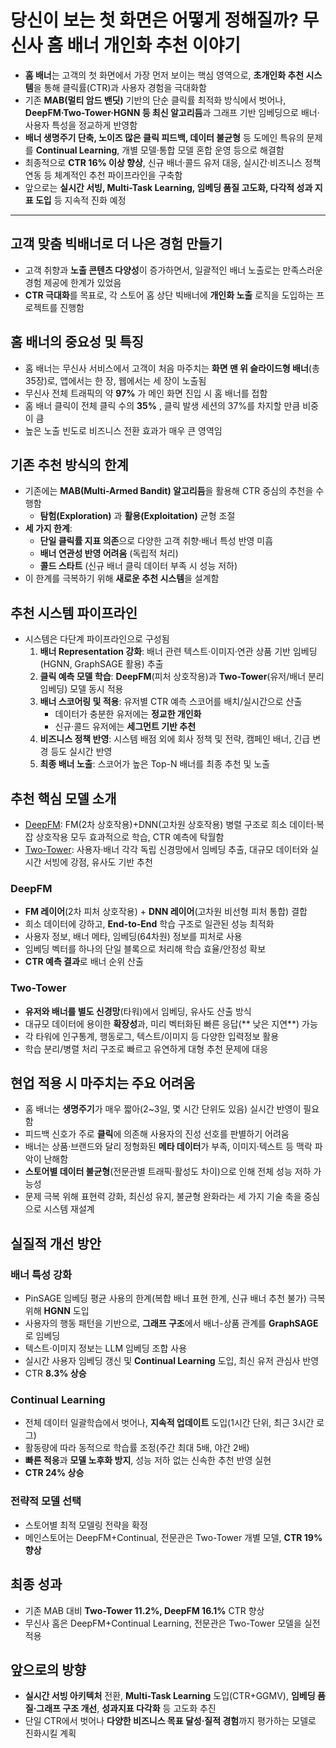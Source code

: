 # 당신이 보는 첫 화면은 어떻게 정해질까? 무신사 홈 배너 개인화 추천 이야기


* **홈 배너**는 고객의 첫 화면에서 가장 먼저 보이는 핵심 영역으로, **초개인화 추천 시스템**을 통해 클릭률(CTR)과 사용자 경험을 극대화함
* 기존 **MAB(멀티 암드 밴딧)** 기반의 단순 클릭률 최적화 방식에서 벗어나, **DeepFM·Two-Tower·HGNN 등 최신 알고리듬**과 그래프 기반 임베딩으로 배너·사용자 특성을 정교하게 반영함
* **배너 생명주기 단축, 노이즈 많은 클릭 피드백, 데이터 불균형** 등 도메인 특유의 문제를 **Continual Learning**, 개별 모델·통합 모델 혼합 운영 등으로 해결함
* 최종적으로 **CTR 16% 이상 향상**, 신규 배너·콜드 유저 대응, 실시간·비즈니스 정책 연동 등 체계적인 추천 파이프라인을 구축함
* 앞으로는 **실시간 서빙, Multi-Task Learning, 임베딩 품질 고도화, 다각적 성과 지표 도입** 등 지속적 진화 예정

---

고객 맞춤 빅배너로 더 나은 경험 만들기
----------------------

* 고객 취향과 **노출 콘텐츠 다양성**이 증가하면서, 일괄적인 배너 노출로는 만족스러운 경험 제공에 한계가 있었음
* **CTR 극대화**를 목표로, 각 스토어 홈 상단 빅배너에 **개인화 노출** 로직을 도입하는 프로젝트를 진행함

홈 배너의 중요성 및 특징
--------------

* 홈 배너는 무신사 서비스에서 고객이 처음 마주치는 **화면 맨 위 슬라이드형 배너**(총 35장)로, 앱에서는 한 장, 웹에서는 세 장이 노출됨
* 무신사 전체 트래픽의 약 **97%** 가 메인 화면 진입 시 홈 배너를 접함
* 홈 배너 클릭이 전체 클릭 수의 **35%** , 클릭 발생 세션의 37%를 차지할 만큼 비중이 큼
* 높은 노출 빈도로 비즈니스 전환 효과가 매우 큰 영역임

기존 추천 방식의 한계
------------

* 기존에는 **MAB(Multi-Armed Bandit) 알고리듬**을 활용해 CTR 중심의 추천을 수행함
  + **탐험(Exploration)** 과 **활용(Exploitation)** 균형 조절
* **세 가지 한계**:
  + **단일 클릭률 지표 의존**으로 다양한 고객 취향·배너 특성 반영 미흡
  + **배너 연관성 반영 어려움** (독립적 처리)
  + **콜드 스타트** (신규 배너 클릭 데이터 부족 시 성능 저하)
* 이 한계를 극복하기 위해 **새로운 추천 시스템**을 설계함

추천 시스템 파이프라인
------------

* 시스템은 다단계 파이프라인으로 구성됨
  1. **배너 Representation 강화**: 배너 관련 텍스트·이미지·연관 상품 기반 임베딩(HGNN, GraphSAGE 활용) 추출
  2. **클릭 예측 모델 학습**: **DeepFM**(피처 상호작용)과 **Two-Tower**(유저/배너 분리 임베딩) 모델 동시 적용
  3. **배너 스코어링 및 적용**: 유저별 CTR 예측 스코어를 배치/실시간으로 산출
     + 데이터가 충분한 유저에는 **정교한 개인화**
     + 신규·콜드 유저에는 **세그먼트 기반 추천**
  4. **비즈니스 정책 반영**: 시스템 배점 외에 회사 정책 및 전략, 캠페인 배너, 긴급 변경 등도 실시간 반영
  5. **최종 배너 노출**: 스코어가 높은 Top-N 배너를 최종 추천 및 노출

추천 핵심 모델 소개
-----------

* [DeepFM](https://arxiv.org/abs/1703.04247): FM(2차 상호작용)+DNN(고차원 상호작용) 병렬 구조로 희소 데이터·복잡 상호작용 모두 효과적으로 학습, CTR 예측에 탁월함
* [Two-Tower](https://dl.acm.org/doi/abs/10.1145/3298689.3346996): 사용자·배너 각각 독립 신경망에서 임베딩 추출, 대규모 데이터와 실시간 서빙에 강점, 유사도 기반 추천

### DeepFM

* **FM 레이어**(2차 피처 상호작용) + **DNN 레이어**(고차원 비선형 피처 통합) 결합
* 희소 데이터에 강하고, **End-to-End** 학습 구조로 일관된 성능 최적화
* 사용자 정보, 배너 메타, 임베딩(64차원) 정보를 피처로 사용
* 임베딩 벡터를 하나의 단일 블록으로 처리해 학습 효율/안정성 확보
* **CTR 예측 결과**로 배너 순위 산출

### Two-Tower

* **유저와 배너를 별도 신경망**(타워)에서 임베딩, 유사도 산출 방식
* 대규모 데이터에 용이한 **확장성**과, 미리 벡터화된 빠른 응답(\*\* 낮은 지연\*\*) 가능
* 각 타워에 인구통계, 행동로그, 텍스트/이미지 등 다양한 입력정보 활용
* 학습 분리/병렬 처리 구조로 빠르고 유연하게 대형 추천 문제에 대응

현업 적용 시 마주치는 주요 어려움
-------------------

* 홈 배너는 **생명주기**가 매우 짧아(2~3일, 몇 시간 단위도 있음) 실시간 반영이 필요함
* 피드백 신호가 주로 **클릭**에 의존해 사용자의 진성 선호를 판별하기 어려움
* 배너는 상품·브랜드와 달리 정형화된 **메타 데이터**가 부족, 이미지·텍스트 등 맥락 파악이 난해함
* **스토어별 데이터 불균형**(전문관별 트래픽·활성도 차이)으로 인해 전체 성능 저하 가능성
* 문제 극복 위해 표현력 강화, 최신성 유지, 불균형 완화라는 세 가지 기술 축을 중심으로 시스템 재설계

실질적 개선 방안
---------

### 배너 특성 강화

* PinSAGE 임베딩 평균 사용의 한계(복합 배너 표현 한계, 신규 배너 추천 불가) 극복 위해 **HGNN** 도입
* 사용자의 행동 패턴을 기반으로, **그래프 구조**에서 배너-상품 관계를 **GraphSAGE**로 임베딩
* 텍스트·이미지 정보는 LLM 임베딩 조합 사용
* 실시간 사용자 임베딩 갱신 및 **Continual Learning** 도입, 최신 유저 관심사 반영
* CTR **8.3% 상승**

### Continual Learning

* 전체 데이터 일괄학습에서 벗어나, **지속적 업데이트** 도입(1시간 단위, 최근 3시간 로그)
* 활동량에 따라 동적으로 학습률 조정(주간 최대 5배, 야간 2배)
* **빠른 적응**과 **모델 노후화 방지**, 성능 저하 없는 신속한 추천 반영 실현
* **CTR 24% 상승**

### 전략적 모델 선택

* 스토어별 최적 모델링 전략을 확정
* 메인스토어는 DeepFM+Continual, 전문관은 Two-Tower 개별 모델, **CTR 19% 향상**

최종 성과
-----

* 기존 MAB 대비 **Two-Tower 11.2%, DeepFM 16.1%** CTR 향상
* 무신사 홈은 DeepFM+Continual Learning, 전문관은 Two-Tower 모델을 실전 적용

앞으로의 방향
-------

* **실시간 서빙 아키텍처** 전환, **Multi-Task Learning** 도입(CTR+GGMV), **임베딩 품질·그래프 구조 개선**, **성과지표 다각화** 등 고도화 추진
* 단일 CTR에서 벗어나 **다양한 비즈니스 목표 달성·질적 경험**까지 평가하는 모델로 진화시킬 계획
